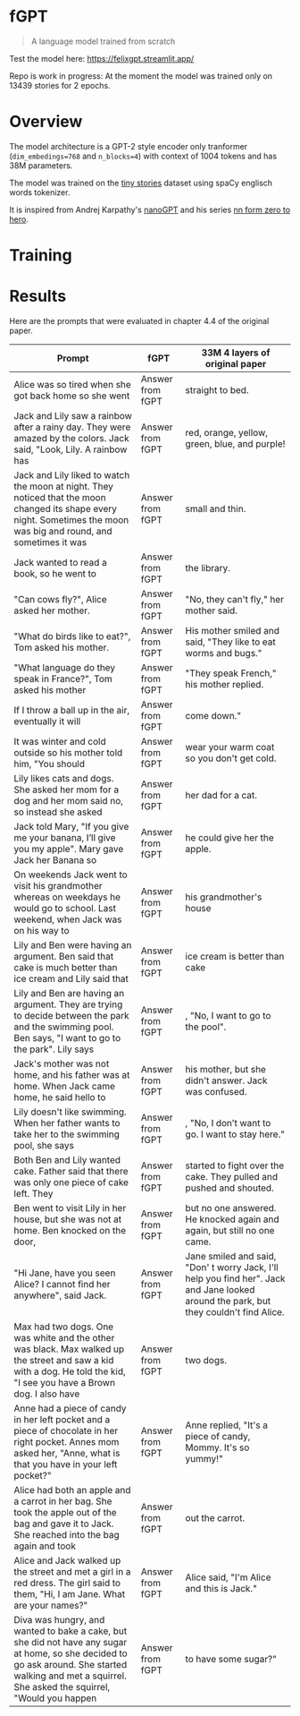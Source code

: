 # fGPT

> A language model trained from scratch

Test the model here: https://felixgpt.streamlit.app/
	
Repo is work in progress: At the moment the model was trained only on 13439 stories for 2 epochs. 

# Overview

The model architecture is a GPT-2 style encoder only tranformer (`dim_embedings=768` and `n_blocks=4`) with context of 1004 tokens and has 38M parameters.

The model was trained on the [tiny stories](https://arxiv.org/abs/2305.07759) dataset using spaCy englisch words tokenizer. 

It is inspired from Andrej Karpathy's  [nanoGPT](https://github.com/karpathy/nanoGPT) and his series [nn form zero to hero](https://github.com/karpathy/nn-zero-to-hero).

# Training



# Results

Here are the prompts that were evaluated in chapter 4.4 of the original paper. 

Prompt | fGPT | 33M 4 layers of original paper
-------- | -------- | --------
Alice was so tired when she got back home so she went | Answer from fGPT   | straight to bed.
Jack and Lily saw a rainbow after a rainy day. They were amazed by the colors. Jack said, "Look, Lily. A rainbow has   | Answer from fGPT   | red, orange, yellow, green, blue, and purple!
Jack and Lily liked to watch the moon at night. They noticed that the moon changed its shape every night. Sometimes the moon was big and round, and sometimes it was   | Answer from fGPT   | small and thin.
Jack wanted to read a book, so he went to   | Answer from fGPT   | the library.
"Can cows fly?", Alice asked her mother.   | Answer from fGPT   | "No, they can't fly," her mother said.
"What do birds like to eat?", Tom asked his mother.   | Answer from fGPT   | His mother smiled and said, "They like to eat worms and bugs."
"What language do they speak in France?", Tom asked his mother   | Answer from fGPT   | "They speak French," his mother replied.
If I throw a ball up in the air, eventually it will  | Answer from fGPT   | come down."
It was winter and cold outside so his mother told him, "You should   | Answer from fGPT   | wear your warm coat so you don't get cold.
Lily likes cats and dogs. She asked her mom for a dog and her mom said no, so instead she asked   | Answer from fGPT   | her dad for a cat.
Jack told Mary, "If you give me your banana, I’ll give you my apple". Mary gave Jack her Banana so   | Answer from fGPT   | he could give her the apple.
On weekends Jack went to visit his grandmother whereas on weekdays he would go to school. Last weekend, when Jack was on his way to   | Answer from fGPT   | his grandmother's house
Lily and Ben were having an argument. Ben said that cake is much better than ice cream and Lily said that   | Answer from fGPT   | ice cream is better than cake
Lily and Ben are having an argument. They are trying to decide between the park and the swimming pool. Ben says, "I want to go to the park". Lily says   | Answer from fGPT   | , "No, I want to go to the pool".
Jack's mother was not home, and his father was at home. When Jack came home, he said hello to   | Answer from fGPT   | his mother, but she didn't answer. Jack was confused.
Lily doesn't like swimming. When her father wants to take her to the swimming pool, she says   | Answer from fGPT   | , "No, I don’t want to go. I want to stay here."
Both Ben and Lily wanted cake. Father said that there was only one piece of cake left. They   | Answer from fGPT   | started to fight over the cake. They pulled and pushed and shouted.
Ben went to visit Lily in her house, but she was not at home. Ben knocked on the door,   | Answer from fGPT   | but no one answered. He knocked again and again, but still  no one came.
"Hi Jane, have you seen Alice? I cannot find her anywhere", said Jack.   | Answer from fGPT   | Jane smiled and said, "Don' t worry  Jack, I'll help you find her". Jack and Jane looked around the park, but they couldn't find Alice.
 Max had two dogs. One was white and the other was black. Max walked up the street and saw a kid with a dog. He told the kid, "I see you have a Brown dog. I also have | Answer from fGPT   | two dogs.
Anne had a piece of candy in her left pocket and a piece of chocolate in her right pocket. Annes mom asked her, "Anne, what is that you have in your left pocket?"   | Answer from fGPT   | Anne replied, "It's a piece of candy, Mommy. It's so yummy!"
Alice had both an apple and a carrot in her bag. She took the apple out of the bag and gave it to Jack. She reached into the bag again and took   | Answer from fGPT   | out the carrot.
Alice and Jack walked up the street and met a girl in a red dress. The girl said to them, "Hi, I am Jane. What are your names?"   | Answer from fGPT   | Alice said, "I'm Alice and this is Jack."
Diva was hungry, and wanted to bake a cake, but she did not have any sugar at home, so she decided to go ask around. She started walking and met a squirrel. She asked the squirrel, "Would you happen   | Answer from fGPT   | to have some sugar?"
